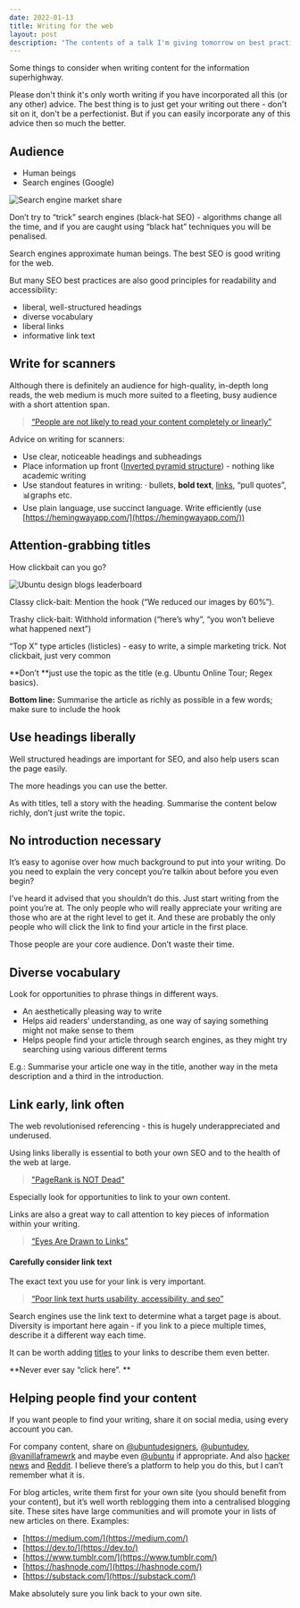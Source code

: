 ```yaml
---
date: 2022-01-13
title: Writing for the web
layout: post
description: "The contents of a talk I'm giving tomorrow on best practices for online writing"
---
```


Some things to consider when writing content for the information superhighway.

Please don't think it's only worth writing if you have incorporated all this (or any other) advice. The best thing is to just get your writing out there -  don't sit on it, don't be a perfectionist. But if you can easily incorporate any of this advice then so much the better.


## Audience

* Human beings
* Search engines (Google)

![Search engine market share](https://lh3.googleusercontent.com/G-GXQIBAyHD2Ps-9Wi6bQs4ZvRIE3zl7Dkiyl5PvkuAbHEIRey8vcMg2ZxwXCyfvLt2Bg0jUFi_VwrxTz3phLeCCOc-9zpS2zuSNcl7K_rWF9vFbuTG87Do-Yjf2Xupusk16iye5)

Don’t try to “trick” search engines (black-hat SEO) - algorithms change all the time, and if you are caught using “black hat” techniques you will be penalised.

Search engines approximate human beings. The best SEO is good writing for the web.

But many SEO best practices are also good principles for readability and accessibility:

* liberal, well-structured headings
* diverse vocabulary
* liberal links
* informative link text


## Write for scanners

Although there is definitely an audience for high-quality, in-depth long reads, the web medium is much more suited to a fleeting, busy audience with a short attention span.

> [“People are not likely to read your content completely or linearly”](https://www.nngroup.com/articles/how-people-read-online/)

Advice on writing for scanners:

* Use clear, noticeable headings and subheadings
* Place information up front ([Inverted pyramid structure](https://www.nngroup.com/articles/inverted-pyramid/)) - nothing like academic writing
* Use standout features in writing: · bullets, **bold text**, [links](https://www.nngroup.com/articles/writing-links/), “pull quotes”, 📊graphs etc.
* Use plain language, use succinct language. Write efficiently (use [https://hemingwayapp.com/](https://hemingwayapp.com/))


## Attention-grabbing titles

How clickbait can you go?

![Ubuntu design blogs leaderboard](https://lh5.googleusercontent.com/0PCMJLnYUhka9i4sWD8-Ev1QtX0rhgI5MAbRZmk4DPP71yvWeJ0kzs0U4Q__PnqdSknSK2szGD4iEIFVfuG3xo3m0jAHIqESUu9yXjZYISE3I0cvJecN4Vu-MYonsaZ81yZWaLbF)


Classy click-bait: Mention the hook (“We reduced our images by 60%”).

Trashy click-bait: Withhold information (“here’s why”, “you won’t believe what happened next”)

“Top X” type articles (listicles) - easy to write, a simple marketing trick. Not clickbait, just very common

**Don’t **just use the topic as the title (e.g. Ubuntu Online Tour; Regex basics).

**Bottom line:** Summarise the article as richly as possible in a few words; make sure to include the hook


## Use headings liberally

Well structured headings are important for SEO, and also help users scan the page easily.

The more headings you can use the better.

As with titles, tell a story with the heading. Summarise the content below richly, don’t just write the topic.


## No introduction necessary

It’s easy to agonise over how much background to put into your writing. Do you need to explain the very concept you’re talkin about before you even begin?

I’ve heard it advised that you shouldn’t do this. Just start writing from the point you’re at. The only people who will really appreciate your writing are those who are at the right level to get it. And these are probably the only people who will click the link to find your article in the first place.

Those people are your core audience. Don’t waste their time.

## Diverse vocabulary

Look for opportunities to phrase things in different ways. 



* An aesthetically pleasing way to write
* Helps aid readers’ understanding, as one way of saying something might not make sense to them
* Helps people find your article through search engines, as they might try searching using various different terms

E.g.: Summarise your article one way in the title, another way in the meta description and a third in the introduction.


## Link early, link often

The web revolutionised referencing - this is hugely underappreciated and underused.

Using links liberally is essential to both your own SEO and to the health of the web at large.


> ["PageRank is NOT Dead"](https://ahrefs.com/blog/google-pagerank/)

Especially look for opportunities to link to your own content.

Links are also a great way to call attention to key pieces of information within your writing.


> [“Eyes Are Drawn to Links”](https://www.nngroup.com/articles/writing-links/)


#### Carefully consider link text

The exact text you use for your link is very important.


> [“Poor link text hurts usability, accessibility, and seo”](https://www.nngroup.com/articles/writing-links/)

Search engines use the link text to determine what a target page is about. Diversity is important here again - if you link to a piece multiple times, describe it a different way each time.

It can be worth adding [titles](https://help.emarsys.com/hc/en-us/articles/360016353478-Links-Link-title-attribute) to your links to describe them even better.

**Never ever say “click here”. **


## Helping people find your content

If you want people to find your writing, share it on social media, using every account you can.

For company content, share on [@ubuntudesigners](https://twitter.com/ubuntudesigners), [@ubuntudev](https://twitter.com/ubuntudev), [@vanillaframewrk](https://twitter.com/vanillaframewrk) and maybe even [@ubuntu](https://twitter.com/ubuntu) if appropriate. And also [hacker news](https://news.ycombinator.com/) and [Reddit](https://www.reddit.com/). I believe there’s a platform to help you do this, but I can’t remember what it is.

For blog articles, write them first for your own site (you should benefit from your content), but it’s well worth reblogging them into a centralised blogging site. These sites have large communities and will promote your in lists of new articles on there. Examples:

* [https://medium.com/](https://medium.com/)
* [https://dev.to/](https://dev.to/)
* [https://www.tumblr.com/](https://www.tumblr.com/)
* [https://hashnode.com/](https://hashnode.com/)
* [https://substack.com/](https://substack.com/)

Make absolutely sure you link back to your own site. 